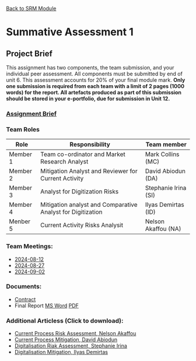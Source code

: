 [Back to SRM Module](../../README.md)
# Summative Assessment 1

## Project Brief
This assignment has two components, the team submission, and your individual peer assessment. All components must be submitted by end of unit 6. This assessment accounts for 20% of your final module mark. **Only one submission is required from each team with a limit of 2 pages (1000 words) for the report. All artefacts produced as part of this submission should be stored in your e-portfolio, due for submission in Unit 12.**  

### [Assignment Brief](Brief.md)

### Team Roles
| Role             | Responsibility                                              | Team member |    
| ---------------- | ----------------------------------------------------------- | ----------- | 
|Member 1| Team co-ordinator and Market Research Analyst| Mark Collins (MC)|   
|Member 2| Mitigation Analyst and Reviewer for Current Activity| David Abiodun (DA)|   
|Member 3| Analyst for Digitization Risks| Stephanie Irina (SI)| 
|Member 4| Mitigation analyst and Comparative Analyst for Digitization| Ilyas Demirtas (ID)|
|Menber 5| Current Activity Risks Analysit| Nelson Akaffou (NA)|

### Team Meetings:
- [2024-08-12](Meetings/2024-08-12.md)
- [2024-08-27](Meetings/2024-08-27.md)
- [2024-09-02](Meetings/2024-09-02.md)

### Documents:
- [Contract](Team1_Contract.md)
- Final Report [MS Word](./PamperedPetsReport_FINAL.docx) [PDF](./PamperedPetsReport_FINAL.pdf)

### Additional Articless (Click to download):
- [Current Process Risk Assessment, Nelson Akaffou](./RiskAssessmentforCurrentBusiness.docx)
- [Current Process Mitigation, David Abiodun](./MitigationAnalysisReport.docx)
- [Digitalisation Riak Assessment, Stephanie Irina](./RiskAssessmentforDigitalprocessReport.docxx)
- [Digitalisation Mitigation, Ilyas Demirtas](./MitigationStrategiesforIdentifiedRisks.docx)
